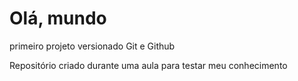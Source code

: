 # Olá, mundo
 primeiro projeto versionado Git e Github

Repositório criado durante uma aula para testar meu conhecimento
